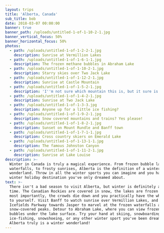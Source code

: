 ```yaml
---
layout: trips
title: 'Alberta, Canada'
sub_title: bob
date: 2018-03-07 00:00:00
banner: true
banner_path: /uploads/untitled-1-of-1-10-2-1.jpg
banner_vertical_focus: 50%
banner_horizontal_focus: 50%
photos:
  - path: /uploads/untitled-1-of-1-2-2-1.jpg
    description: Sunrise at Vermillion Lakes
  - path: /uploads/untitled-1-of-1-6-1-1.jpg
    description: The frozen methane bubbles in Abraham Lake
  - path: /uploads/untitled-1-of-1-10-2-1.jpg
    description: Starry skies over Two Jack Lake
  - path: /uploads/untitled-1-of-1-12-2-1.jpg
    description: Sunrise at Castle Mountain
  - path: /uploads/untitled-1-of-1-5-2-1.jpg
    description: 'I''m not sure which mountain this is, but it sure is beautiful!'
  - path: /uploads/untitled-1-of-1-4-2-1.jpg
    description: Sunrise at Two Jack Lake
  - path: /uploads/untitled-1-of-1-3-3.jpg
    description: Anyone up for a little ice fishing?
  - path: /uploads/untitled-1-of-1-9-2-1.jpg
    description: Snow covered mountains and trains? Yes please!
  - path: /uploads/untitled-1-of-1-8-2-1.jpg
    description: Sunset on Mount Rundle and Banff town
  - path: /uploads/untitled-1-of-1-7-1-1.jpg
    description: Cross country skiers on Emerald Lake
  - path: /uploads/untitled-1-of-1-13-1-1.jpg
    description: The famous Johnston Canyon
  - path: /uploads/untitled-1-of-1-11-2-1.jpg
    description: Sunrise at Lake Louise
description: >-
  Winter in Canada is truly a magical experience. From frozen bubble lakes and
  waterfalls, to frosty sunrises, Alberta is the definition of a winter
  wonderland. Throw in all the winter sports you can imagine and you have a
  winter holiday destination you've only dreamed about.
text: >-
  There isn't a bad season to visit Alberta, but winter is definitely a special
  time. The Canadian Rockies are covered in snow, the lakes are frozen over, and
  most importantly, the crowds die down and you practically have the whole place
  to yourself. Visit Banff to watch sunrise over Vermillion Lakes, and drive the
  Icefields Parkway towards Jasper to marvel at the frozen waterfalls and
  snow-covered peaks. Detour to Abraham Lake, where you can view frozen methane
  bubbles under the lake surface. Try your hand at skiing, snowboarding,
  ice-fishing, snowshoeing, or any other winter sport you've been dreaming of.
  Alberta truly is a winter wonderland!
---
```


